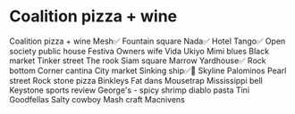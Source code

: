 # Coalition pizza + wine

Coalition pizza + wine
Mesh✅
Fountain square
Nada✅
Hotel Tango✅
Open society public house 
Festiva
Owners wife 
Vida
Ukiyo
Mimi blues 
Black market 
Tinker street 
The rook 
Siam square 
Marrow 
Yardhouse✅
Rock bottom
Corner cantina 
City market
Sinking ship✅🔅
Skyline
Palominos
Pearl street
Rock stone pizza
Binkleys
Fat dans 
Mousetrap
Mississippi bell
Keystone sports review 
George's - spicy shrimp diablo pasta
Tini
Goodfellas
Salty cowboy 
Mash craft 
Macnivens
